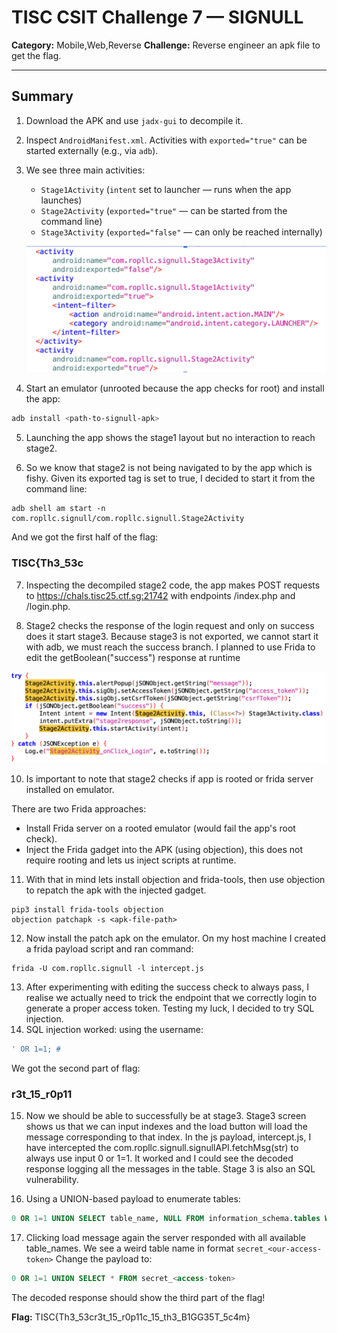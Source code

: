 # TISC CSIT Challenge 7 — SIGNULL

**Category:** Mobile,Web,Reverse
**Challenge:** Reverse engineer an apk file to get the flag.

---

## Summary
1. Download the APK and use `jadx-gui` to decompile it.

2. Inspect `AndroidManifest.xml`. Activities with `exported="true"` can be started externally (e.g., via `adb`).

3. We see three main activities:
   - `Stage1Activity` (`intent` set to launcher — runs when the app launches)
   - `Stage2Activity` (`exported="true"` — can be started from the command line)
   - `Stage3Activity` (`exported="false"` — can only be reached internally)

   ![manifest file](./7_1.png)

4. Start an emulator (unrooted because the app checks for root) and install the app:
```bash
adb install <path-to-signull-apk>
```
5. Launching the app shows the stage1 layout but no interaction to reach stage2.

6. So we know that stage2 is not being navigated to by the app which is fishy. Given its exported tag is set to true, I decided to start it from the command line:
```
adb shell am start -n com.ropllc.signull/com.ropllc.signull.Stage2Activity
```
And we got the first half of the flag: 
### TISC{Th3_53c

7. Inspecting the decompiled stage2 code, the app makes POST requests to https://chals.tisc25.ctf.sg:21742 with endpoints /index.php and /login.php.

8. Stage2 checks the response of the login request and only on success does it start stage3. Because stage3 is not exported, we cannot start it with adb, we must reach the success branch. I planned to use Frida to edit the getBoolean("success") response at runtime 

![decompiled stage2 code](./7_2.png)

10. Is important to note that stage2 checks if app is rooted or frida server installed on emulator.

There are two Frida approaches:
- Install Frida server on a rooted emulator (would fail the app's root check).
- Inject the Frida gadget into the APK (using objection), this does not require rooting and lets us inject scripts at runtime.

11. With that in mind lets install objection and frida-tools, then use objection to repatch the apk with the injected gadget.
```
pip3 install frida-tools objection
objection patchapk -s <apk-file-path>
```
12. Now install the patch apk on the emulator. On my host machine I created a frida payload script and ran command:
```
frida -U com.ropllc.signull -l intercept.js
```
13. After experimenting with editing the success check to always pass, I realise we actually need to trick the endpoint that we correctly login to generate a proper access token. Testing my luck, I decided to try SQL injection. 
14. SQL injection worked: using the username:
```SQL
' OR 1=1; #
```
We got the second part of flag:
### r3t_15_r0p11

15. Now we should be able to successfully be at stage3. Stage3 screen shows us that we can input indexes and the load button will load the message corresponding to that index. In the  js payload, intercept.js, I have intercepted the com.ropllc.signull.signullAPI.fetchMsg(str) to always use input 0 or 1=1. It worked and I could see the decoded response logging all the messages in the table. Stage 3 is also an SQL vulnerability.

16. Using a UNION-based payload to enumerate tables:
```SQL
0 OR 1=1 UNION SELECT table_name, NULL FROM information_schema.tables WHERE table_schema='signull'
```
17. Clicking load message again the server responded with all available table_names. We see a weird table name in format ```secret_<our-access-token>```
Change the payload to:
```SQL
0 OR 1=1 UNION SELECT * FROM secret_<access-token>
```

The decoded response should show the third part of the flag!

**Flag:** 
TISC{Th3_53cr3t_15_r0p11c_15_th3_B1GG35T_5c4m}

